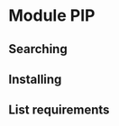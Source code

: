 

Module PIP
==========

Searching
---------

Installing
----------

List requirements
-----------------



